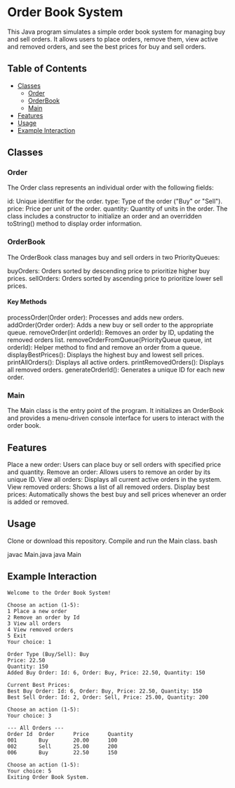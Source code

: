 # Order Book System
This Java program simulates a simple order book system for managing buy and sell orders. It allows users to place orders, remove them, view active and removed orders, and see the best prices for buy and sell orders.

## Table of Contents
- [Classes](##Classes)
  - [Order](###Order)
  - [OrderBook](###OrderBook)
  - [Main](###Main)
- [Features](##Features)
- [Usage](##Usage)
- [Example Interaction](##ExampleInteraction)
  
## Classes
### Order
The Order class represents an individual order with the following fields:

id: Unique identifier for the order.
type: Type of the order ("Buy" or "Sell").
price: Price per unit of the order.
quantity: Quantity of units in the order.
The class includes a constructor to initialize an order and an overridden toString() method to display order information.

### OrderBook
The OrderBook class manages buy and sell orders in two PriorityQueues:

buyOrders: Orders sorted by descending price to prioritize higher buy prices.
sellOrders: Orders sorted by ascending price to prioritize lower sell prices.
#### Key Methods
processOrder(Order order): Processes and adds new orders.
addOrder(Order order): Adds a new buy or sell order to the appropriate queue.
removeOrder(int orderId): Removes an order by ID, updating the removed orders list.
removeOrderFromQueue(PriorityQueue<Order> queue, int orderId): Helper method to find and remove an order from a queue.
displayBestPrices(): Displays the highest buy and lowest sell prices.
printAllOrders(): Displays all active orders.
printRemovedOrders(): Displays all removed orders.
generateOrderId(): Generates a unique ID for each new order.
### Main
The Main class is the entry point of the program. It initializes an OrderBook and provides a menu-driven console interface for users to interact with the order book.

## Features
Place a new order: Users can place buy or sell orders with specified price and quantity.
Remove an order: Allows users to remove an order by its unique ID.
View all orders: Displays all current active orders in the system.
View removed orders: Shows a list of all removed orders.
Display best prices: Automatically shows the best buy and sell prices whenever an order is added or removed.
## Usage
Clone or download this repository.
Compile and run the Main class.
bash

javac Main.java
java Main

## Example Interaction
```
Welcome to the Order Book System!

Choose an action (1-5):
1 Place a new order
2 Remove an order by Id
3 View all orders
4 View removed orders
5 Exit
Your choice: 1

Order Type (Buy/Sell): Buy
Price: 22.50
Quantity: 150
Added Buy Order: Id: 6, Order: Buy, Price: 22.50, Quantity: 150

Current Best Prices:
Best Buy Order: Id: 6, Order: Buy, Price: 22.50, Quantity: 150
Best Sell Order: Id: 2, Order: Sell, Price: 25.00, Quantity: 200

Choose an action (1-5):
Your choice: 3

--- All Orders ---
Order Id  Order      Price      Quantity
001       Buy        20.00      100
002       Sell       25.00      200
006       Buy        22.50      150

Choose an action (1-5):
Your choice: 5
Exiting Order Book System.
```
